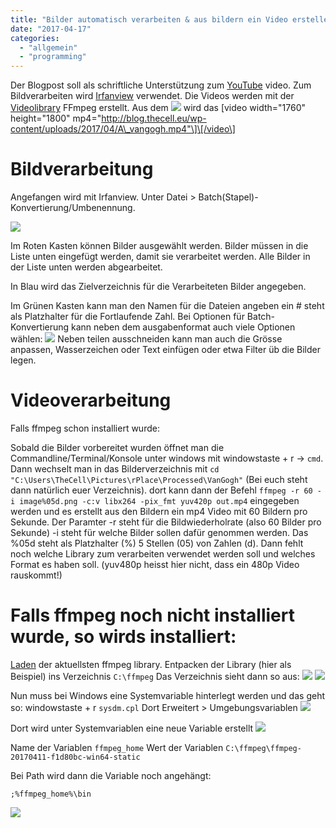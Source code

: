 ```yaml
---
title: "Bilder automatisch verarbeiten & aus bildern ein Video erstellen"
date: "2017-04-17"
categories: 
  - "allgemein"
  - "programming"
---
```


Der Blogpost soll als schriftliche Unterstützung zum [YouTube](https://www.youtube.com/watch?v=HXcMnjOElUI) video. Zum Bildverarbeiten wird [Irfanview](http://irfanview.de/) verwendet. Die Videos werden mit der [Videolibrary](http://ffmpeg.org/) FFmpeg erstellt. Aus dem [![](./images/1491248054.png)](http://blog.thecell.eu/wp-content/uploads/2017/04/1491248054.png) wird das \[video width="1760" height="1800" mp4="http://blog.thecell.eu/wp-content/uploads/2017/04/A\_vangogh.mp4"\]\[/video\]

# Bildverarbeitung

Angefangen wird mit Irfanview. Unter Datei > Batch(Stapel)-Konvertierung/Umbenennung.

[![](./images/Irfanview.png)](http://blog.thecell.eu/wp-content/uploads/2017/04/Irfanview.png)

Im Roten Kasten können Bilder ausgewählt werden. Bilder müssen in die Liste unten eingefügt werden, damit sie verarbeitet werden. Alle Bilder in der Liste unten werden abgearbeitet.

In Blau wird das Zielverzeichnis für die Verarbeiteten Bilder angegeben.

Im Grünen Kasten kann man den Namen für die Dateien angeben ein # steht als Platzhalter für die Fortlaufende Zahl. Bei Optionen für Batch-Konvertierung kann neben dem ausgabenformat auch viele Optionen wählen: [![](./images/IrfanviewOptionen.png)](http://blog.thecell.eu/wp-content/uploads/2017/04/IrfanviewOptionen.png) Neben teilen ausschneiden kann man auch die Grösse anpassen, Wasserzeichen oder Text einfügen oder etwa Filter üb die Bilder legen.

# Videoverarbeitung

Falls ffmpeg schon installiert wurde:

Sobald die Bilder vorbereitet wurden öffnet man die Commandline/Terminal/Konsole unter windows mit windowstaste + r -> `cmd`. Dann wechselt man in das Bilderverzeichnis mit `cd "C:\Users\TheCell\Pictures\rPlace\Processed\VanGogh"` (Bei euch steht dann natürlich euer Verzeichnis). dort kann dann der Befehl `ffmpeg -r 60 -i image%05d.png -c:v libx264 -pix_fmt yuv420p out.mp4` eingegeben werden und es erstellt aus den Bildern ein mp4 Video mit 60 Bildern pro Sekunde. Der Paramter -r steht für die Bildwiederholrate (also 60 Bilder pro Sekunde) -i steht für welche Bilder sollen dafür genommen werden. Das %05d steht als Platzhalter (%) 5 Stellen (05) von Zahlen (d). Dann fehlt noch welche Library zum verarbeiten verwendet werden soll und welches Format es haben soll. (yuv480p heisst hier nicht, dass ein 480p Video rauskommt!)

# Falls ffmpeg noch nicht installiert wurde, so wirds installiert:

[Laden](http://ffmpeg.org/download.html) der aktuellsten ffmpeg library. Entpacken der Library (hier als Beispiel) ins Verzeichnis `C:\ffmpeg` Das Verzeichnis sieht dann so aus: [![](./images/ffmpeg.png)](http://blog.thecell.eu/wp-content/uploads/2017/04/ffmpeg.png) [![](./images/ffmpegBin.png)](http://blog.thecell.eu/wp-content/uploads/2017/04/ffmpegBin.png)

Nun muss bei Windows eine Systemvariable hinterlegt werden und das geht so: windowstaste + r `sysdm.cpl` Dort Erweitert > Umgebungsvariablen [![](./images/systemeigenschaften.png)](http://blog.thecell.eu/wp-content/uploads/2017/04/systemeigenschaften.png)

Dort wird unter Systemvariablen eine neue Variable erstellt [![](./images/systemVariabeln.png)](http://blog.thecell.eu/wp-content/uploads/2017/04/systemVariabeln.png)

Name der Variablen `ffmpeg_home` Wert der Variablen `C:\ffmpeg\ffmpeg-20170411-f1d80bc-win64-static`

Bei Path wird dann die Variable noch angehängt:

`;%ffmpeg_home%\bin`

[![](./images/systemVariabelnPath.png)](http://blog.thecell.eu/wp-content/uploads/2017/04/systemVariabelnPath.png)
